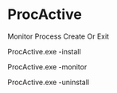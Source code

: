 # ProcActive
Monitor Process Create Or Exit

ProcActive.exe -install

ProcActive.exe -monitor

ProcActive.exe -uninstall
